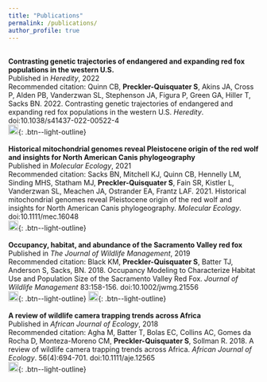 ```yaml
---
title: "Publications"
permalink: /publications/
author_profile: true
---
```

\
**Contrasting genetic trajectories of endangered and expanding red fox populations in the western U.S.** \
Published in *Heredity*, 2022 \
Recommended citation: Quinn CB, **Preckler-Quisquater S**, Akins JA, Cross P, Alden PB, Vanderzwan SL, Stephenson JA, Figura P, Green GA, Hiller T, Sacks BN. 2022. Contrasting genetic trajectories of endangered and expanding red fox populations in the western U.S. *Heredity*. doi:10.1038/s41437-022-00522-4 \
[<img src="https://raw.githubusercontent.com/FortAwesome/Font-Awesome/6.x/svgs/regular/file-lines.svg" width="20" height="20">](https://www.nature.com/articles/s41437-022-00522-4){: .btn--light-outline} 
\
\
**Historical mitochondrial genomes reveal Pleistocene origin of the red wolf and insights for North American Canis phylogeography** \
Published in *Molecular Ecology*, 2021 \
Recommended citation: Sacks BN, Mitchell KJ, Quinn CB, Hennelly LM, Sinding MHS, Statham MJ, **Preckler-Quisquater S**, Fain SR, Kistler L, Vanderzwan SL, Meachen JA, Ostrander EA, Frantz LAF. 2021. Historical mitochondrial genomes reveal Pleistocene origin of the red wolf and insights for North American Canis phylogeography. *Molecular Ecology*. doi:10.1111/mec.16048 \
[<img src="https://raw.githubusercontent.com/FortAwesome/Font-Awesome/6.x/svgs/regular/file-lines.svg" width="20" height="20">](https://onlinelibrary.wiley.com/doi/abs/10.1111/mec.16048){: .btn--light-outline}
\
\
**Occupancy, habitat, and abundance of the Sacramento Valley red fox** \
Published in *The Journal of Wildlife Management*, 2019 \
Recommended citation: Black KM, **Preckler-Quisquater S**, Batter TJ, Anderson S, Sacks, BN. 2018. Occupancy Modeling to Characterize Habitat Use and Population Size of the Sacramento Valley Red Fox. *Journal of Wildlife Management* 83:158-156. doi:10.1002/jwmg.21556 \
[<img src="https://raw.githubusercontent.com/FortAwesome/Font-Awesome/6.x/svgs/regular/file-lines.svg" width="20" height="20">](https://wildlife.onlinelibrary.wiley.com/doi/10.1002/jwmg.21556){: .btn--light-outline} [<img src="https://raw.githubusercontent.com/FortAwesome/Font-Awesome/6.x/svgs/regular/file-pdf.svg" width="20" height="20">](https://www.jstor.org/stable/pdf/26609730.pdf?refreqid=excelsior%3Aba9478dbcdeeaf9620273efbddb061fd&ab_segments=&origin=){: .btn--light-outline}
\
\
**A review of wildlife camera trapping trends across Africa** \
Published in *African Journal of Ecology*, 2018 \
Recommended citation: Agha M, Batter T, Bolas EC, Collins AC, Gomes da Rocha D, Monteza-Moreno CM, **Preckler-Quisquater S**, Sollman R. 2018. A review of wildlife camera trapping trends across Africa. *African Journal of Ecology*. 56(4):694-701. doi:10.1111/aje.12565 \
[<img src="https://raw.githubusercontent.com/FortAwesome/Font-Awesome/6.x/svgs/regular/file-lines.svg" width="20" height="20">](https://onlinelibrary.wiley.com/doi/epdf/10.1111/aje.12565){: .btn--light-outline}
